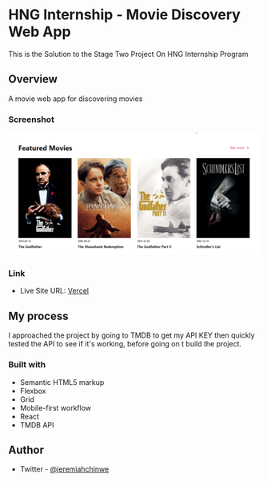 # HNG Internship - Movie Discovery Web App

This is the Solution to the Stage Two Project On HNG Internship Program

## Overview

A movie web app for discovering movies

### Screenshot

![screenshot](./assets/stageTwoProject.png)

### Link

- Live Site URL: [Vercel](https://hng-stage-one-cyan.vercel.app/)

## My process

I approached the project by going to TMDB to get my API KEY then quickly tested the API to see if it's working, before going on t build the project.

### Built with

- Semantic HTML5 markup
- Flexbox
- Grid
- Mobile-first workflow
- React
- TMDB API

## Author

- Twitter - [@jeremiahchinwe](https://www.twitter.com/jeremiahchinwe)


